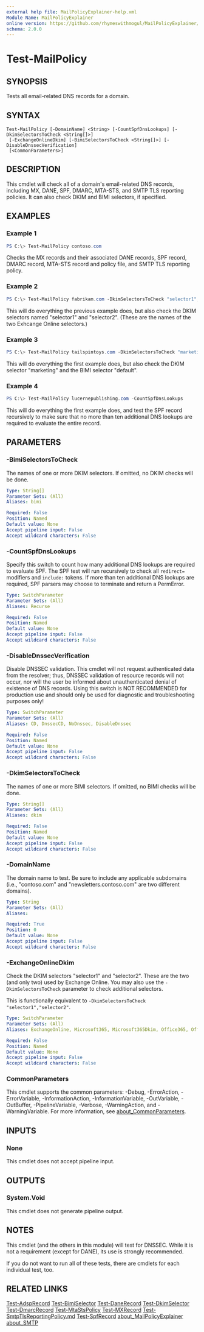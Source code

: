 ```yaml
---
external help file: MailPolicyExplainer-help.xml
Module Name: MailPolicyExplainer
online version: https://github.com/rhymeswithmogul/MailPolicyExplainer/blob/main/man/en-US/Test-MailPolicy.md
schema: 2.0.0
---
```


# Test-MailPolicy

## SYNOPSIS
Tests all email-related DNS records for a domain.

## SYNTAX

```
Test-MailPolicy [-DomainName] <String> [-CountSpfDnsLookups] [-DkimSelectorsToCheck <String[]>]
 [-ExchangeOnlineDkim] [-BimiSelectorsToCheck <String[]>] [-DisableDnssecVerification]
 [<CommonParameters>]
```

## DESCRIPTION
This cmdlet will check all of a domain's email-related DNS records, including MX, DANE, SPF, DMARC, MTA-STS, and SMTP TLS reporting policies.  It can also check DKIM and BIMI selectors, if specified.

## EXAMPLES

### Example 1
```powershell
PS C:\> Test-MailPolicy contoso.com
```

Checks the MX records and their associated DANE records, SPF record, DMARC record, MTA-STS record and policy file, and SMTP TLS reporting policy.

### Example 2
```powershell
PS C:\> Test-MailPolicy fabrikam.com -DkimSelectorsToCheck "selector1","selector2"
```

This will do everything the previous example does, but also check the DKIM selectors named "selector1" and "selector2".  (These are the names of the two Exhcange Online selectors.)

### Example 3
```powershell
PS C:\> Test-MailPolicy tailspintoys.com -DkimSelectorsToCheck "marketing" -BimiSelectorsToCheck "default"
```

This will do everything the first example does, but also check the DKIM selector "marketing" and the BIMI selector "default".

### Example 4
```powershell
PS C:\> Test-MailPolicy lucernepublishing.com -CountSpfDnsLookups
```

This will do everything the first example does, and test the SPF record recursively to make sure that no more than ten additional DNS lookups are required to evaluate the entire record.

## PARAMETERS

### -BimiSelectorsToCheck
The names of one or more DKIM selectors.  If omitted, no DKIM checks will be done.

```yaml
Type: String[]
Parameter Sets: (All)
Aliases: bimi

Required: False
Position: Named
Default value: None
Accept pipeline input: False
Accept wildcard characters: False
```

### -CountSpfDnsLookups
Specify this switch to count how many additional DNS lookups are required to evaluate SPF.  The SPF test will run recursively to check all `redirect=` modifiers and `include:` tokens.  If more than ten additional DNS lookups are required, SPF parsers may choose to terminate and return a PermError.

```yaml
Type: SwitchParameter
Parameter Sets: (All)
Aliases: Recurse

Required: False
Position: Named
Default value: None
Accept pipeline input: False
Accept wildcard characters: False
```

### -DisableDnssecVerification
Disable DNSSEC validation.  This cmdlet will not request authenticated data from the resolver;  thus, DNSSEC validation of resource records will not occur, nor will the user be informed about unauthenticated denial of existence of DNS records.  Using this switch is NOT RECOMMENDED for production use and should only be used for diagnostic and troubleshooting purposes only!

```yaml
Type: SwitchParameter
Parameter Sets: (All)
Aliases: CD, DnssecCD, NoDnssec, DisableDnssec

Required: False
Position: Named
Default value: None
Accept pipeline input: False
Accept wildcard characters: False
```

### -DkimSelectorsToCheck
The names of one or more BIMI selectors.  If omitted, no BIMI checks will be done.

```yaml
Type: String[]
Parameter Sets: (All)
Aliases: dkim

Required: False
Position: Named
Default value: None
Accept pipeline input: False
Accept wildcard characters: False
```

### -DomainName
The domain name to test.  Be sure to include any applicable subdomains (i.e., "contoso.com" and "newsletters.contoso.com" are two different domains).

```yaml
Type: String
Parameter Sets: (All)
Aliases:

Required: True
Position: 0
Default value: None
Accept pipeline input: False
Accept wildcard characters: False
```

### -ExchangeOnlineDkim
Check the DKIM selectors "selector1" and "selector2".  These are the two (and only two) used by Exchange Online.  You may also use the `-DkimSelectorsToCheck` parameter to check additional selectors.

This is functionally equivalent to `-DkimSelectorsToCheck "selector1","selector2"`.

```yaml
Type: SwitchParameter
Parameter Sets: (All)
Aliases: ExchangeOnline, Microsoft365, Microsoft365Dkim, Office365, Office365Dkim

Required: False
Position: Named
Default value: None
Accept pipeline input: False
Accept wildcard characters: False
```

### CommonParameters
This cmdlet supports the common parameters: -Debug, -ErrorAction, -ErrorVariable, -InformationAction, -InformationVariable, -OutVariable, -OutBuffer, -PipelineVariable, -Verbose, -WarningAction, and -WarningVariable. For more information, see [about_CommonParameters](http://go.microsoft.com/fwlink/?LinkID=113216).

## INPUTS

### None
This cmdlet does not accept pipeline input.

## OUTPUTS

### System.Void
This cmdlet does not generate pipeline output.

## NOTES
This cmdlet (and the others in this module) will test for DNSSEC.  While it is not a requirement (except for DANE), its use is strongly recommended.

If you do not want to run all of these tests, there are cmdlets for each individual test, too.

## RELATED LINKS

[Test-AdspRecord]()
[Test-BimiSelector]()
[Test-DaneRecord]()
[Test-DkimSelector]()
[Test-DmarcRecord]()
[Test-MtaStsPolicy]()
[Test-MXRecord]()
[Test-SmtpTlsReportingPolicy.md]()
[Test-SpfRecord]()
[about_MailPolicyExplainer]()
[about_SMTP]()
